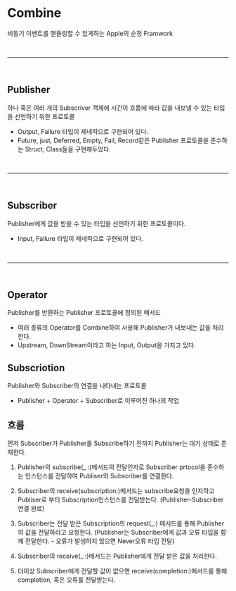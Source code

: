 # <b> Combine </b>
비동기 이벤트를 핸들링할 수 있게하는 Apple의 순정 Framwork

<br>
<hr>
<br>

## <b> Publisher </b>
하나 혹은 여러 개의 Subscriver 객체에 시간이 흐름에 따라 값을 내보낼 수 있는 타입을 선언하기 위한 프로토콜
- Output, Failure 타입이 제네릭으로 구현되어 있다.
- Future, just, Deferred, Empty, Fail, Record같은 Publisher 프로토콜을 준수하는 Struct, Class들을 구현해두었다.

<br>
<hr>
<br>

## <b> Subscriber </b>
Publisher에게 값을 받을 수 있는 타입을 선언하기 위한 프로토콜이다.
- Input, Failure 타입이 제네릭으로 구현되어 있다.

<br>
<hr>
<br>

## <b> Operator </b>
Publisher를 반환하는 Publisher 프로토콜에 정의된 메서드
- 여러 종류의 Operator를 Combine하여 사용해 Publisher가 내보내는 값을 처리한다.
- Upstream, DownStream이라고 하는 Input, Output을 가지고 있다.

## <b> Subscriotion </b>
Publisher와 Subscriber의 연결을 나타내는 프로토콜
- Publisher + Operator + Subscriber로 이루어진 하나의 작업

## <b> 흐름 </b>
먼저 Subscriber가 Publisher를 Subscribe하기 전까지 Publisher는 대기 상태로 존재한다. 
1. Publisher의 subscribe(_ :)메서드의 전달인자로 Subscriber prtocol을 준수하는 인스턴스를 전달하여 Publiser와 Subscriber를 연결한다.
   
2. Subscriber의 receive(subscription:)메서드는 subscribe요청을 인지하고 Publiser로 부터 Subscription인스턴스를 전달받는다. (Publisher-Subscriber 연결 완료)

3. Subscriber는 전달 받은 Subscription의 request(_:) 메서드를 통해 Publisher의 값을 전달하라고 요청한다. (Publisher는 Subscriber에게 값과 오류 타입을 함께 전달한다. - 오류가 발생하지 않으면 Never오류 타입 전달)

4. Subscriber의 receive(_ :)메서드는 Publisher에게 전달 받은 값을 처리한다.

5. 더이상 Subscriber에게 전달할 값이 없으면 receive(completion:)메서드를 통해 completion, 혹은 오류를 전달받는다.

